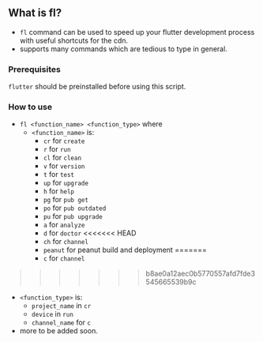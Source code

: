 ## What is fl?
+ `fl` command can be used to speed up your flutter development process with useful shortcuts for the cdn.
+ supports many commands which are tedious to type in general.

### Prerequisites
`flutter` should be preinstalled before using this script.

### How to use
+ `fl <function_name> <function_type>` where
  + `<function_name>` is:
    + `cr` for `create`
    + `r` for `run`
    + `cl` for `clean`
    + `v` for `version`
    + `t` for `test`
    + `up` for `upgrade`
    + `h` for `help`
    + `pg` for `pub get`
    + `po` for `pub outdated`
    + `pu` for `pub upgrade`
    + `a` for `analyze`
    + `d` for `doctor`
<<<<<<< HEAD
    + `ch` for `channel`
    + `peanut` for peanut build and deployment
=======
    + `c` for `channel`
>>>>>>> b8ae0a12aec0b5770557afd7fde3545665539b9c
  + `<function_type>` is:
    + `project_name` in `cr`
    + `device` in `run`
    + `channel_name` for `c`
+ more to be added soon.

